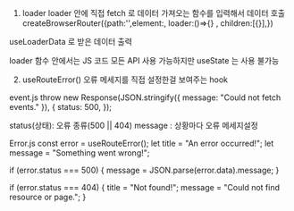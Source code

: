 1. loader
loader 안에 직접 fetch 로 데이터 가져오는 함수를 입력해서 데이터 호출
createBrowserRouter({path:'',element:<Events>, loader:()=>{}  , children:[{}],})

useLoaderData 로 받은 데이터 출력

loader 함수 안에서는 JS 코드 모든 API 사용 가능하지만 useState 는 사용 불가능


2. useRouteError()
오류 메세지를 직접 설정한걸 보여주는 hook

  event.js
    throw new Response(JSON.stringify({ message: "Could not fetch events." }), {
      status: 500,
    });

   status(상태): 오류 종류(500 || 404)
   message : 상황마다 오류 메세지설정

  Error.js
  const error = useRouteError();
  let title = "An error occurred!";
  let message = "Something went wrong!";

   
  if (error.status === 500) {
    message = JSON.parse(error.data).message;
  }
   
  if (error.status === 404) {
    title = "Not found!";
    message = "Could not find resource or page.";
  }
